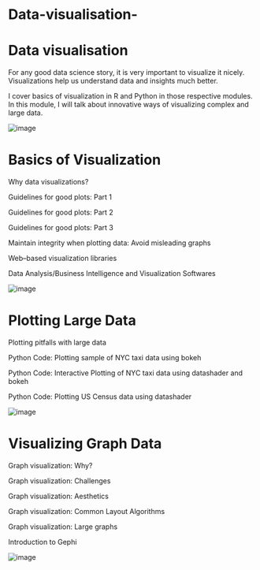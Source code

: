 # Data-visualisation-


# Data visualisation

For any good data science story, it is very important to visualize it nicely. Visualizations help us understand data and insights much better.

I cover basics of visualization in R and Python in those respective modules. In this module, I will talk about innovative ways of visualizing complex and large data.


![image](https://user-images.githubusercontent.com/67232573/114191748-9c3a1000-9901-11eb-93c2-07a901dfacd2.png)





# Basics of Visualization

Why data visualizations?

Guidelines for good plots: Part 1

Guidelines for good plots: Part 2

Guidelines for good plots: Part 3

Maintain integrity when plotting data: Avoid misleading graphs

Web–based visualization libraries

Data Analysis/Business Intelligence and Visualization Softwares




![image](https://user-images.githubusercontent.com/67232573/114191800-a825d200-9901-11eb-8527-3c9b4cc710b5.png)





# Plotting Large Data

Plotting pitfalls with large data

Python Code: Plotting sample of NYC taxi data using bokeh

Python Code: Interactive Plotting of NYC taxi data using datashader and bokeh

Python Code: Plotting US Census data using datashader





![image](https://user-images.githubusercontent.com/67232573/114191902-bffd5600-9901-11eb-904f-fb049b58250a.png)






# Visualizing Graph Data

Graph visualization: Why?

Graph visualization: Challenges

Graph visualization: Aesthetics

Graph visualization: Common Layout Algorithms

Graph visualization: Large graphs

Introduction to Gephi




![image](https://user-images.githubusercontent.com/67232573/114191981-d4d9e980-9901-11eb-942e-bbe2a0ab1e8a.png)





